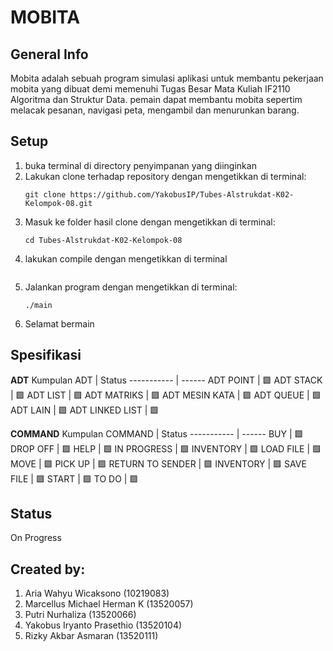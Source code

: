 # MOBITA
## General Info
Mobita adalah sebuah program simulasi aplikasi untuk membantu pekerjaan mobita yang dibuat demi memenuhi Tugas Besar Mata Kuliah IF2110 Algoritma dan Struktur Data. pemain dapat membantu mobita sepertim melacak pesanan, navigasi peta, mengambil dan menurunkan barang.

## Setup
1. buka terminal di directory penyimpanan yang diinginkan
2. Lakukan clone terhadap repository dengan mengetikkan di terminal:
   ```
   git clone https://github.com/YakobusIP/Tubes-Alstrukdat-K02-Kelompok-08.git
   ```
3. Masuk ke folder hasil clone dengan mengetikkan di terminal:
   ```
   cd Tubes-Alstrukdat-K02-Kelompok-08
   ```
4. lakukan compile dengan mengetikkan di terminal
   ```
   
   ```
5. Jalankan program dengan mengetikkan di terminal:
   ```
   ./main
   ```
6. Selamat bermain

## Spesifikasi
**ADT**
Kumpulan ADT                      | Status
-----------                       | ------
ADT POINT                         | :green_square:
ADT STACK                         | :green_square:
ADT LIST                          | :green_square:
ADT MATRIKS                       | :green_square:
ADT MESIN KATA                    | :green_square:
ADT QUEUE                         | :green_square:
ADT LAIN                          | :green_square:
ADT LINKED LIST                   | :green_square:

**COMMAND**
Kumpulan COMMAND                  | Status
-----------                       | ------
BUY                               | :green_square:
DROP OFF                          | :green_square:
HELP                              | :green_square:
IN PROGRESS                       | :green_square:
INVENTORY                         | :green_square:
LOAD FILE                         | :green_square:
MOVE                              | :green_square:
PICK UP                           | :green_square:
RETURN TO SENDER                  | :green_square:
INVENTORY                         | :green_square:
SAVE FILE                         | :green_square:
START                             | :green_square:
TO DO                             | :green_square:

## Status
On Progress

## Created by:
1. Aria Wahyu Wicaksono	(10219083)
2. Marcellus Michael Herman K	(13520057)
3. Putri Nurhaliza (13520066)
4. Yakobus Iryanto Prasethio (13520104)
5. Rizky Akbar Asmaran (13520111)




